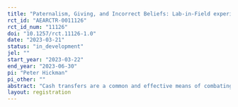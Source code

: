 ```yaml
---
title: "Paternalism, Giving, and Incorrect Beliefs: Lab-in-Field experiment"
rct_id: "AEARCTR-0011126"
rct_id_num: "11126"
doi: "10.1257/rct.11126-1.0"
date: "2023-03-21"
status: "in_development"
jel: ""
start_year: "2023-03-22"
end_year: "2023-06-30"
pi: "Peter Hickman"
pi_other: ""
abstract: "Cash transfers are a common and effective means of combating poverty, yet their adoption is limited by concerns that some recipients of -transfers will mis-use the transfer by spending some of it inappropriately. Voters and charitable donors may thus prefer restricting the transfers to a limited set of purchases even when this restriction is costly. In this experiment, we examine whether potential transfer recipients themselves would prefer to restrict the transfers received by others. We sample 600 low-income households in rural Kenya who make incentivized decisions between an unrestricted voucher that can make purchases at local shops and a restricted voucher that can make all the same purchases except alcohol or cigarettes. Half the sample receives information: the share of prior recipients in our study who redeemed part of their voucher for alcohol or cigarettes. Our primary analysis will focus on whether the information shifts beliefs about future mis-use of transfers and whether it shifts the choice to impose costly restrictions. A secondary analysis compares the participants' willingness to tolerate costs for restricting others' transfers against their willingness to restrict their own transfer."
layout: registration
---
```


